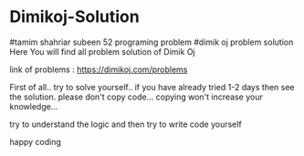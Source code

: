 # Dimikoj-Solution
#tamim shahriar subeen 52 programing problem
#dimik oj problem solution
Here You will find all problem solution of Dimik Oj


link of problems : https://dimikoj.com/problems

First of all.. try to solve yourself.. 
if you have already tried 1-2 days then see the solution.
please don't copy code... copying won't increase your knowledge...

try to understand the logic and then try to write code yourself

happy coding

